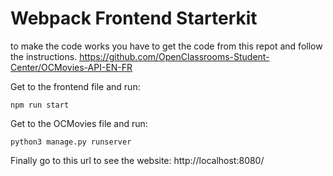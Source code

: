 # Webpack Frontend Starterkit

to make the code works you have to get the code from this repot and follow the instructions.
https://github.com/OpenClassrooms-Student-Center/OCMovies-API-EN-FR

Get to the frontend file and run:

```
npm run start
```

Get to the OCMovies file and run:

```
python3 manage.py runserver
```

Finally go to this url to see the website:
http://localhost:8080/
